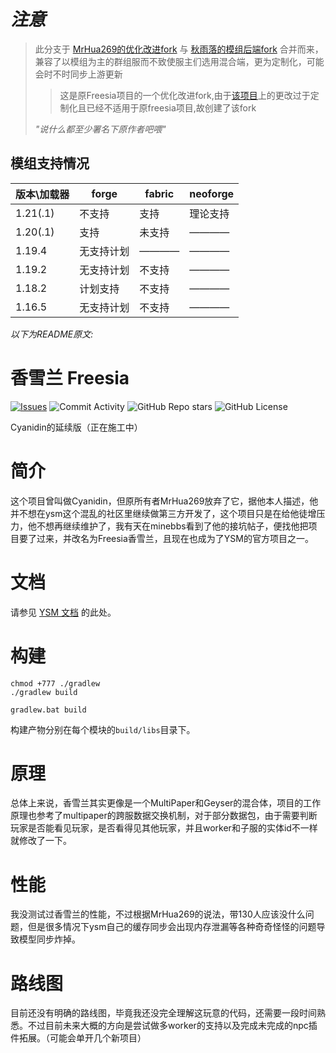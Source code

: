 # ***注意***
> 此分支于 [MrHua269的优化改进fork](https://github.com/ChamomileBaka/Freesia) 与 [秋雨落的模组后端fork](https://github.com/qyl27/Freesia) 合并而来，兼容了以模组为主的群组服而不致使服主们选用混合端，更为定制化，可能会时不时同步上游更新
> > 这是原Freesia项目的一个优化改进fork,由于[该项目](https://github.com/ChamomileBaka/Freesia)上的更改过于定制化且已经不适用于原freesia项目,故创建了该fork
>
> *"说什么都至少署名下原作者吧喂"*

## 模组支持情况

| 版本\加载器 | forge | fabric | neoforge |
| ------- |-------| ------- |----------|
| 1.21(.1) | 不支持   | 支持 | 理论支持     |
| 1.20(.1) | 支持    |  未支持 | ————     |
| 1.19.4 | 无支持计划 | ———— | ————     |
| 1.19.2 | 无支持计划 | 不支持 | ————     |
| 1.18.2 | 计划支持  | 不支持 | ————     |
| 1.16.5 | 无支持计划 | 不支持 | ————     |
*以下为README原文:*

# 香雪兰 Freesia

[![Issues](https://img.shields.io/github/issues/KikirMeow/Freesia?style=flat-square)](https://github.com/KikirMeow/Freesia/issues)
![Commit Activity](https://img.shields.io/github/commit-activity/w/KikirMeow/Freesia?style=flat-square)
![GitHub Repo stars](https://img.shields.io/github/stars/KikirMeow/Freesia?style=flat-square)
![GitHub License](https://img.shields.io/github/license/KikirMeow/Freesia)

Cyanidin的延续版（正在施工中）

# 简介

这个项目曾叫做Cyanidin，但原所有者MrHua269放弃了它，据他本人描述，他并不想在ysm这个混乱的社区里继续做第三方开发了，这个项目只是在给他徒增压力，他不想再继续维护了，我有天在minebbs看到了他的接坑帖子，便找他把项目要了过来，并改名为Freesia香雪兰，且现在也成为了YSM的官方项目之一。

# 文档
请参见 [YSM 文档](https://ysm.cfpa.team/wiki/freesia-plugin/) 的此处。

# 构建

```shell
chmod +777 ./gradlew
./gradlew build
```

```shell
gradlew.bat build
```

构建产物分别在每个模块的`build/libs`目录下。

# 原理

总体上来说，香雪兰其实更像是一个MultiPaper和Geyser的混合体，项目的工作原理也参考了multipaper的跨服数据交换机制，对于部分数据包，由于需要判断玩家是否能看见玩家，是否看得见其他玩家，并且worker和子服的实体id不一样就修改了一下。

# 性能

我没测试过香雪兰的性能，不过根据MrHua269的说法，带130人应该没什么问题，但是很多情况下ysm自己的缓存同步会出现内存泄漏等各种奇奇怪怪的问题导致模型同步炸掉。

# 路线图

目前还没有明确的路线图，毕竟我还没完全理解这玩意的代码，还需要一段时间熟悉。不过目前未来大概的方向是尝试做多worker的支持以及完成未完成的npc插件拓展。（可能会单开几个新项目）
